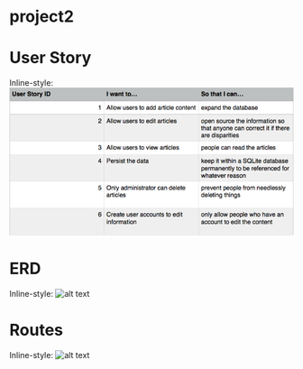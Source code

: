 # project2

# User Story

<!-- User Story to appear as a table image from pages -->
Inline-style:
![alt text](userStoryPic.png "User Story")

# ERD

<!-- ERD to appear as an image -->
Inline-style:
![alt text]()

<!-- draw.io img -->

# Routes

<!-- another image file -->

Inline-style:
![alt text]()
